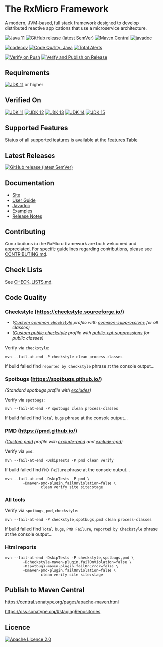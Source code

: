 # The RxMicro Framework

A modern, JVM-based, full stack framework designed to develop distributed reactive applications that use a microservice architecture.

[![Java 11](https://img.shields.io/badge/JDK-11-brightgreen?logo=java)](https://openjdk.java.net/projects/jdk/11/)
[![GitHub release (latest SemVer)](https://img.shields.io/github/v/release/rxmicro/rxmicro?color=blue&logo=webpack)](https://github.com/rxmicro/rxmicro/releases)
[![Maven Central](https://img.shields.io/maven-central/v/io.rxmicro/rxmicro?color=green&logoColor=yellow&logo=apache-maven)](https://search.maven.org/search?q=io.rxmicro)
[![javadoc](https://javadoc.io/badge2/io.rxmicro/rxmicro/javadoc.svg?logo=java)](https://javadoc.io/doc/io.rxmicro)

[![codecov](https://codecov.io/gh/rxmicro/rxmicro/branch/master/graph/badge.svg)](https://codecov.io/gh/rxmicro/rxmicro)
[![Code Quality: Java](https://img.shields.io/lgtm/grade/java/g/rxmicro/rxmicro.svg?logo=lgtm&logoWidth=18)](https://lgtm.com/projects/g/rxmicro/rxmicro/context:java)
[![Total Alerts](https://img.shields.io/lgtm/alerts/g/rxmicro/rxmicro.svg?logo=lgtm&logoWidth=18)](https://lgtm.com/projects/g/rxmicro/rxmicro/alerts)

[![Verify on Push](https://github.com/rxmicro/rxmicro/workflows/Verify%20on%20Push/badge.svg)](https://github.com/rxmicro/rxmicro/actions?query=workflow%3A%22Verify+on+Push%22)
[![Verify and Publish on Release](https://github.com/rxmicro/rxmicro/workflows/Verify%20and%20Publish%20on%20Release/badge.svg)](https://github.com/rxmicro/rxmicro/actions?query=workflow%3A%22Verify+and+Publish+on+Release%22)

## Requirements

[![JDK 11](https://img.shields.io/badge/JDK-11-brightgreen?logo=java)](https://openjdk.java.net/projects/jdk/11/) or higher

## Verified On

[![JDK 11](https://img.shields.io/badge/JDK-11-brightgreen?logo=java)](https://openjdk.java.net/projects/jdk/11/) 
[![JDK 12](https://img.shields.io/badge/JDK-12-red?logo=java)](https://openjdk.java.net/projects/jdk/12/) 
[![JDK 13](https://img.shields.io/badge/JDK-13-red?logo=java)](https://openjdk.java.net/projects/jdk/13/) 
[![JDK 14](https://img.shields.io/badge/JDK-14-red?logo=java)](https://openjdk.java.net/projects/jdk/14/) 
[![JDK 15](https://img.shields.io/badge/JDK-15-blue?logo=java)](https://openjdk.java.net/projects/jdk/15/) 

## Supported Features

Status of all supported features is available at the [Features Table](Features.md)

## Latest Releases

[![GitHub release (latest SemVer)](https://img.shields.io/github/v/release/rxmicro/rxmicro?color=blue&logo=webpack)](https://github.com/rxmicro/rxmicro/releases)

## Documentation

* [Site](https://rxmicro.io)
* [User Guide](https://docs.rxmicro.io/latest/user-guide/index.html)
* [Javadoc](https://javadoc.io/doc/io.rxmicro)
* [Examples](https://github.com/rxmicro/rxmicro-usage/tree/master/examples)
* [Release Notes](https://github.com/rxmicro/rxmicro/blob/master/release/src/main/asciidoc/release-notes/index.md)

## Contributing

Contributions to the RxMicro framework are both welcomed and appreciated. 
For specific guidelines regarding contributions, please see [CONTRIBUTING.md](.github/CONTRIBUTING.md). 

## Check Lists

See [CHECK_LISTS.md](.github/CHECK_LISTS.md). 

## Code Quality

### Checkstyle (https://checkstyle.sourceforge.io/)

* *([Custom common checkstyle](.coding/checkstyle/common-rules.xml) profile with 
[common-suppressions](.coding/checkstyle/common-suppressions.xml) for all classes)*
* *([Custom public checkstyle](.coding/checkstyle/public-api-rules.xml) profile with 
[public-api-suppressions](.coding/checkstyle/public-api-suppressions.xml) for public classes)*

Verify via `checkstyle`:

```
mvn --fail-at-end -P checkstyle clean process-classes
```

If build failed find `reported by Checkstyle` phrase at the console output...

### Spotbugs (https://spotbugs.github.io/)

*(Standard spotbugs profile with [excludes](.coding/spotbugs/exclude.xml))*

Verify via `spotbugs`:

```
mvn --fail-at-end -P spotbugs clean process-classes
```

If build failed find `Total bugs` phrase at the console output...

### PMD (https://pmd.github.io/)

*([Custom pmd](.coding/pmd/ruleset.xml) profile with 
[exclude-pmd](.coding/pmd/exclude-pmd.properties) and [exclude-cpd](.coding/pmd/exclude-cpd.properties))*

Verify via `pmd`:

```
mvn --fail-at-end -DskipTests -P pmd clean verify
```

If build failed find `PMD Failure` phrase at the console output...

```
mvn --fail-at-end -DskipTests -P pmd \
        -Dmaven-pmd-plugin.failOnViolation=false \
                clean verify site site:stage
```

### All tools

Verify via `spotbugs`, `pmd`, `checkstyle`:

```
mvn --fail-at-end -P checkstyle,spotbugs,pmd clean process-classes
```

If build failed find `Total bugs`, `PMD Failure`, `reported by Checkstyle` phrase at the console output...

### Html reports 

```
mvn --fail-at-end -DskipTests -P checkstyle,spotbugs,pmd \
        -Dcheckstyle-maven-plugin.failOnViolation=false \
        -Dspotbugs-maven-plugin.failOnError=false \
        -Dmaven-pmd-plugin.failOnViolation=false \
                clean verify site site:stage
```

## Publish to Maven Central

https://central.sonatype.org/pages/apache-maven.html

https://oss.sonatype.org/#stagingRepositories

## Licence

[![Apache Licence 2.0](https://img.shields.io/badge/licence-Apache%20License%202.0-red?logo=apache)](https://github.com/rxmicro/rxmicro/blob/master/LICENSE)
